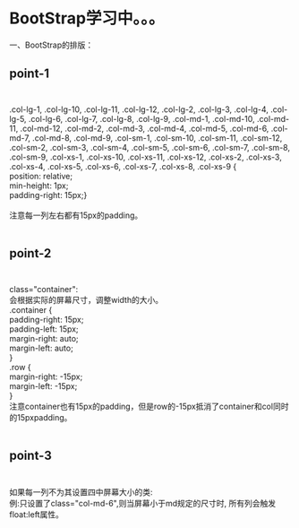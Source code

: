 # BootStrap学习中。。。
一、BootStrap的排版：<br>
## point-1<br><br>
.col-lg-1, .col-lg-10, .col-lg-11, .col-lg-12, .col-lg-2,
.col-lg-3, .col-lg-4, .col-lg-5, .col-lg-6, .col-lg-7,
.col-lg-8, .col-lg-9, .col-md-1, .col-md-10, .col-md-11,
.col-md-12, .col-md-2, .col-md-3, .col-md-4, .col-md-5,
.col-md-6, .col-md-7, .col-md-8, .col-md-9, .col-sm-1,
.col-sm-10, .col-sm-11, .col-sm-12, .col-sm-2, .col-sm-3,
.col-sm-4, .col-sm-5, .col-sm-6, .col-sm-7, .col-sm-8,
.col-sm-9, .col-xs-1, .col-xs-10, .col-xs-11, .col-xs-12,
.col-xs-2, .col-xs-3, .col-xs-4, .col-xs-5, .col-xs-6,
.col-xs-7, .col-xs-8, .col-xs-9 {<br>
    position: relative;<br>
    min-height: 1px;<br>
    padding-right: 15px;}<br><br>
注意每一列左右都有15px的padding。<br><br>
## point-2<br><br>
class="container":<br>会根据实际的屏幕尺寸，调整width的大小。<br>
.container {<br>
    padding-right: 15px;<br>
    padding-left: 15px;<br>
    margin-right: auto;<br>
    margin-left: auto;<br>
}<br>
.row {<br>
    margin-right: -15px;<br>
    margin-left: -15px;<br>
}<br>注意container也有15px的padding，但是row的-15px抵消了container和col同时的15pxpadding。<br><br>
## point-3<br><br>
如果每一列不为其设置四中屏幕大小的类:<br>例:只设置了class="col-md-6",则当屏幕小于md规定的尺寸时,
所有列会触发float:left属性。
